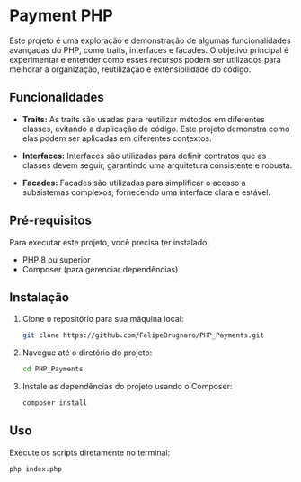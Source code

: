 # Payment PHP

Este projeto é uma exploração e demonstração de algumas funcionalidades avançadas do PHP, como traits, interfaces e facades. O objetivo principal é experimentar e entender como esses recursos podem ser utilizados para melhorar a organização, reutilização e extensibilidade do código.

## Funcionalidades

- **Traits:** As traits são usadas para reutilizar métodos em diferentes classes, evitando a duplicação de código. Este projeto demonstra como elas podem ser aplicadas em diferentes contextos.
  
- **Interfaces:** Interfaces são utilizadas para definir contratos que as classes devem seguir, garantindo uma arquitetura consistente e robusta.

- **Facades:** Facades são utilizadas para simplificar o acesso a subsistemas complexos, fornecendo uma interface clara e estável.


## Pré-requisitos

Para executar este projeto, você precisa ter instalado:

- PHP 8 ou superior
- Composer (para gerenciar dependências)

## Instalação

1. Clone o repositório para sua máquina local:
   ```bash
   git clone https://github.com/FelipeBrugnaro/PHP_Payments.git
   ```
   
2. Navegue até o diretório do projeto:
   ```bash
   cd PHP_Payments
   ```

3. Instale as dependências do projeto usando o Composer:
   ```bash
   composer install
   ```

## Uso

Execute os scripts diretamente no terminal:

```bash
php index.php
```